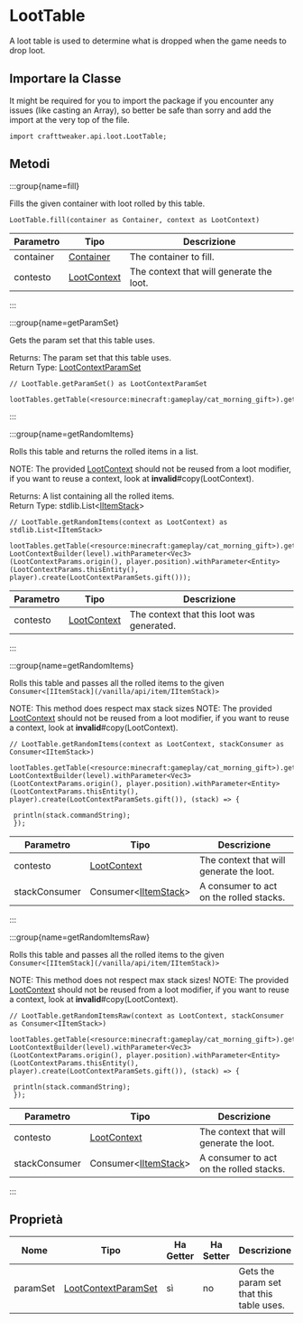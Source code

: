 # LootTable

A loot table is used to determine what is dropped when the game needs to drop loot.

## Importare la Classe

It might be required for you to import the package if you encounter any issues (like casting an Array), so better be safe than sorry and add the import at the very top of the file.
```zenscript
import crafttweaker.api.loot.LootTable;
```


## Metodi

:::group{name=fill}

Fills the given container with loot rolled by this table.

```zenscript
LootTable.fill(container as Container, context as LootContext)
```

| Parametro | Tipo                                         | Descrizione                              |
| --------- | -------------------------------------------- | ---------------------------------------- |
| container | [Container](/vanilla/api/world/Container)    | The container to fill.                   |
| contesto  | [LootContext](/vanilla/api/loot/LootContext) | The context that will generate the loot. |


:::

:::group{name=getParamSet}

Gets the param set that this table uses.

Returns: The param set that this table uses.  
Return Type: [LootContextParamSet](/vanilla/api/loot/param/LootContextParamSet)

```zenscript
// LootTable.getParamSet() as LootContextParamSet

lootTables.getTable(<resource:minecraft:gameplay/cat_morning_gift>).getParamSet();
```

:::

:::group{name=getRandomItems}

Rolls this table and returns the rolled items in a list.

 NOTE: The provided [LootContext](/vanilla/api/loot/LootContext) should not be reused from a loot modifier, if you want to reuse a context, look at **invalid**#copy(LootContext).

Returns: A list containing all the rolled items.  
Return Type: stdlib.List&lt;[IItemStack](/vanilla/api/item/IItemStack)&gt;

```zenscript
// LootTable.getRandomItems(context as LootContext) as stdlib.List<IItemStack>

lootTables.getTable(<resource:minecraft:gameplay/cat_morning_gift>).getRandomItems(new LootContextBuilder(level).withParameter<Vec3>(LootContextParams.origin(), player.position).withParameter<Entity>(LootContextParams.thisEntity(), player).create(LootContextParamSets.gift()));
```

| Parametro | Tipo                                         | Descrizione                               |
| --------- | -------------------------------------------- | ----------------------------------------- |
| contesto  | [LootContext](/vanilla/api/loot/LootContext) | The context that this loot was generated. |


:::

:::group{name=getRandomItems}

Rolls this table and passes all the rolled items to the given `Consumer<[IItemStack](/vanilla/api/item/IItemStack)>`

 NOTE: This method does respect max stack sizes NOTE: The provided [LootContext](/vanilla/api/loot/LootContext) should not be reused from a loot modifier, if you want to reuse a context, look at **invalid**#copy(LootContext).

```zenscript
// LootTable.getRandomItems(context as LootContext, stackConsumer as Consumer<IItemStack>)

lootTables.getTable(<resource:minecraft:gameplay/cat_morning_gift>).getRandomItems(new LootContextBuilder(level).withParameter<Vec3>(LootContextParams.origin(), player.position).withParameter<Entity>(LootContextParams.thisEntity(), player).create(LootContextParamSets.gift()), (stack) => {

 println(stack.commandString);
 });
```

| Parametro     | Tipo                                                                   | Descrizione                              |
| ------------- | ---------------------------------------------------------------------- | ---------------------------------------- |
| contesto      | [LootContext](/vanilla/api/loot/LootContext)                           | The context that will generate the loot. |
| stackConsumer | Consumer&lt;[IItemStack](/vanilla/api/item/IItemStack)&gt; | A consumer to act on the rolled stacks.  |


:::

:::group{name=getRandomItemsRaw}

Rolls this table and passes all the rolled items to the given `Consumer<[IItemStack](/vanilla/api/item/IItemStack)>`

 NOTE: This method does not respect max stack sizes! NOTE: The provided [LootContext](/vanilla/api/loot/LootContext) should not be reused from a loot modifier, if you want to reuse a context, look at **invalid**#copy(LootContext).

```zenscript
// LootTable.getRandomItemsRaw(context as LootContext, stackConsumer as Consumer<IItemStack>)

lootTables.getTable(<resource:minecraft:gameplay/cat_morning_gift>).getRandomItemsRaw(new LootContextBuilder(level).withParameter<Vec3>(LootContextParams.origin(), player.position).withParameter<Entity>(LootContextParams.thisEntity(), player).create(LootContextParamSets.gift()), (stack) => {

 println(stack.commandString);
 });
```

| Parametro     | Tipo                                                                   | Descrizione                              |
| ------------- | ---------------------------------------------------------------------- | ---------------------------------------- |
| contesto      | [LootContext](/vanilla/api/loot/LootContext)                           | The context that will generate the loot. |
| stackConsumer | Consumer&lt;[IItemStack](/vanilla/api/item/IItemStack)&gt; | A consumer to act on the rolled stacks.  |


:::


## Proprietà

| Nome     | Tipo                                                               | Ha Getter | Ha Setter | Descrizione                              |
| -------- | ------------------------------------------------------------------ | --------- | --------- | ---------------------------------------- |
| paramSet | [LootContextParamSet](/vanilla/api/loot/param/LootContextParamSet) | sì        | no        | Gets the param set that this table uses. |

